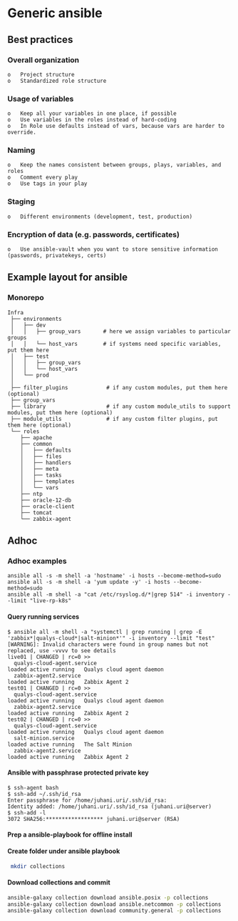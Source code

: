 # Generic ansible

## Best practices

### Overall organization

    o	Project structure
    o	Standardized role structure

### Usage of variables

    o	Keep all your variables in one place, if possible
    o	Use variables in the roles instead of hard-coding
    o	In Role use defaults instead of vars, because vars are harder to override.

### Naming

    o	Keep the names consistent between groups, plays, variables, and roles
    o	Comment every play
    o	Use tags in your play

### Staging

    o	Different environments (development, test, production)

### Encryption of data (e.g. passwords, certificates)

    o	Use ansible-vault when you want to store sensitive information (passwords, privatekeys, certs)



## Example layout for ansible
### Monorepo
```
Infra
 ├── environments
 │   ├── dev
 │   │   ├── group_vars       # here we assign variables to particular groups
 │   │   └── host_vars        # if systems need specific variables, put them here
 │   ├── test
 │   │   ├── group_vars
 │   │   └── host_vars
 │   └── prod
 │  
 ├── filter_plugins            # if any custom modules, put them here (optional)
 ├── group_vars
 ├── library                   # if any custom module_utils to support modules, put them here (optional)
 ├── module_utils              # if any custom filter plugins, put them here (optional)
 └── roles
    ├── apache
    ├── common
    │   ├── defaults
    │   ├── files
    │   ├── handlers
    │   ├── meta
    │   ├── tasks
    │   ├── templates
    │   └── vars
    ├── ntp
    ├── oracle-12-db
    ├── oracle-client
    ├── tomcat
    └── zabbix-agent
```

## Adhoc
### Adhoc examples
```
ansible all -s -m shell -a 'hostname' -i hosts --become-method=sudo
ansible all -s -m shell -a 'yum update -y' -i hosts --become-method=sudo
ansible all -m shell -a "cat /etc/rsyslog.d/*|grep 514" -i inventory --limit "live-rp-k8s"
```

#### Query running services
```
$ ansible all -m shell -a "systemctl | grep running | grep -E 'zabbix*|qualys-cloud*|salt-minion*'" -i inventory --limit "test"
[WARNING]: Invalid characters were found in group names but not replaced, use -vvvv to see details
live01 | CHANGED | rc=0 >>
  qualys-cloud-agent.service                                                          loaded active running   Qualys cloud agent daemon
  zabbix-agent2.service                                                               loaded active running   Zabbix Agent 2
test01 | CHANGED | rc=0 >>
  qualys-cloud-agent.service                                                          loaded active running   Qualys cloud agent daemon
  zabbix-agent2.service                                                               loaded active running   Zabbix Agent 2
test02 | CHANGED | rc=0 >>
  qualys-cloud-agent.service                                                          loaded active running   Qualys cloud agent daemon
  salt-minion.service                                                                 loaded active running   The Salt Minion
  zabbix-agent2.service                                                               loaded active running   Zabbix Agent 2
```

#### Ansible with passphrase protected private key

```
$ ssh-agent bash
$ ssh-add ~/.ssh/id_rsa
Enter passphrase for /home/juhani.uri/.ssh/id_rsa:
Identity added: /home/juhani.uri/.ssh/id_rsa (juhani.uri@server)
$ ssh-add -l
3072 SHA256:****************** juhani.uri@server (RSA)
```


#### Prep a ansible-playbook for offline install

#### Create folder under ansible playbook
```bash
 mkdir collections
```

#### Download collections and commit
 ```bash
 ansible-galaxy collection download ansible.posix -p collections
 ansible-galaxy collection download ansible.netcommon -p collections
 ansible-galaxy collection download community.general -p collections
 ```


